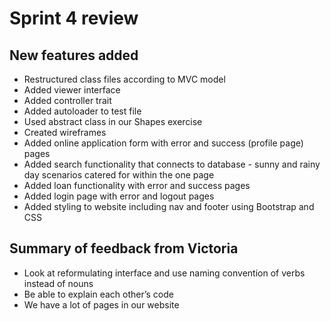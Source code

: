 # Sprint 4 review

## New features added

- Restructured class files according to MVC model
- Added viewer interface
- Added controller trait
- Added autoloader to test file
- Used abstract class in our Shapes exercise
- Created wireframes
- Added online application form with error and success (profile page) pages
- Added search functionality that connects to database - sunny and rainy day scenarios catered for within the one page
- Added loan functionality with error and success pages
- Added login page with error and logout pages
- Added styling to website including nav and footer using Bootstrap and CSS

## Summary of feedback from Victoria

- Look at reformulating interface and use naming convention of verbs instead of nouns
- Be able to explain each other’s code
- We have a lot of pages in our website
